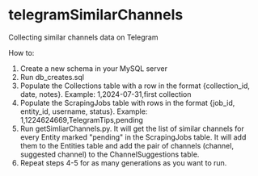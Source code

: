 # telegramSimilarChannels
Collecting similar channels data on Telegram

How to:
1. Create a new schema in your MySQL server
2. Run db_creates.sql
3. Populate the Collections table with a row in the format {collection_id, date, notes}. Example: 1,2024-07-31,first collection
4. Populate the ScrapingJobs table with rows in the format {job_id, entity_id, username, status}. Example: 1,1224624669,TelegramTips,pending
5. Run getSimliarChannels.py. It will get the list of similar channels for every Entity marked "pending" in the ScrapingJobs table. It will add them to the Entities table and add the pair of channels (channel, suggested channel) to the ChannelSuggestions table.
8. Repeat steps 4-5 for as many generations as you want to run.
